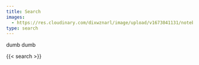 ```yaml
---
title: Search
images: 
  - https://res.cloudinary.com/dixwznarl/image/upload/v1673041131/notebook/writing-typewriter.jpg
type: search
---
```


dumb dumb

{{< search >}}
